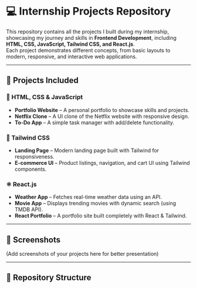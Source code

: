 # 💻 Internship Projects Repository

This repository contains all the projects I built during my internship, showcasing my journey and skills in **Frontend Development**, including **HTML, CSS, JavaScript, Tailwind CSS, and React.js**.  
Each project demonstrates different concepts, from basic layouts to modern, responsive, and interactive web applications.

---

## 🚀 Projects Included

### 📂 HTML, CSS & JavaScript
- **Portfolio Website** – A personal portfolio to showcase skills and projects.  
- **Netflix Clone** – A UI clone of the Netflix website with responsive design.  
- **To-Do App** – A simple task manager with add/delete functionality.  

### 🎨 Tailwind CSS
- **Landing Page** – Modern landing page built with Tailwind for responsiveness.  
- **E-commerce UI** – Product listings, navigation, and cart UI using Tailwind components.  

### ⚛️ React.js
- **Weather App** – Fetches real-time weather data using an API.  
- **Movie App** – Displays trending movies with dynamic search (using TMDB API).  
- **React Portfolio** – A portfolio site built completely with React & Tailwind.  

---

## 📸 Screenshots
(Add screenshots of your projects here for better presentation)

---

## 📂 Repository Structure
